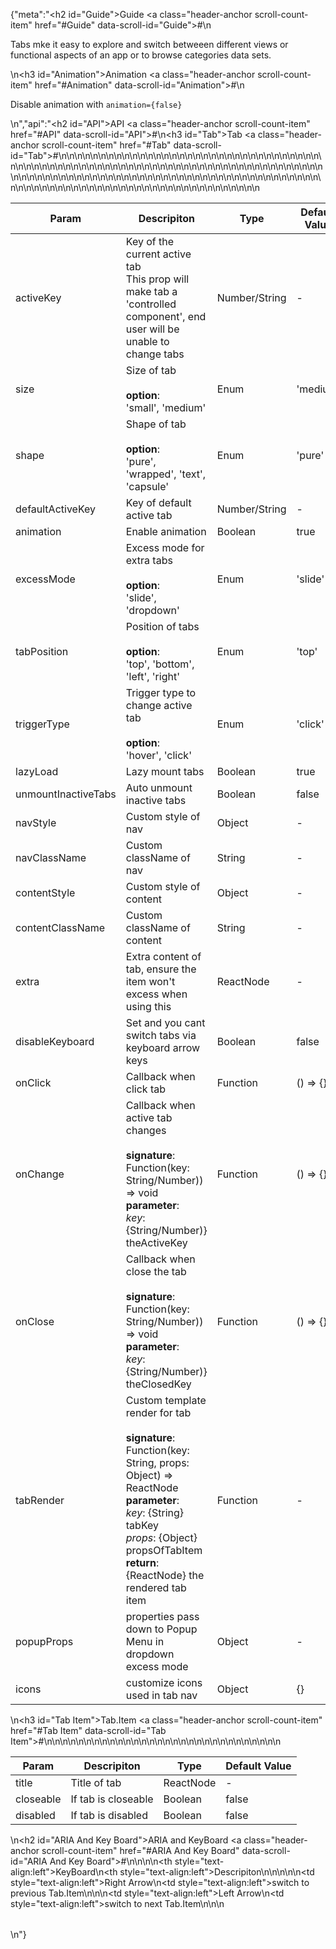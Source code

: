 {"meta":"<h2 id=\"Guide\">Guide <a class=\"header-anchor scroll-count-item\" href=\"#Guide\" data-scroll-id=\"Guide\">#</a></h2>\n<p>Tabs mke it easy to explore and switch betweeen different views or functional aspects of an app or to browse categories data sets.</p>\n<h3 id=\"Animation\">Animation <a class=\"header-anchor scroll-count-item\" href=\"#Animation\" data-scroll-id=\"Animation\">#</a></h3>\n<p>Disable animation with <code>animation={false}</code></p>\n","api":"<h2 id=\"API\">API <a class=\"header-anchor scroll-count-item\" href=\"#API\" data-scroll-id=\"API\">#</a></h2>\n<h3 id=\"Tab\">Tab <a class=\"header-anchor scroll-count-item\" href=\"#Tab\" data-scroll-id=\"Tab\">#</a></h3>\n<table>\n<thead>\n<tr>\n<th>Param</th>\n<th>Descripiton</th>\n<th>Type</th>\n<th>Default Value</th>\n</tr>\n</thead>\n<tbody>\n<tr>\n<td>activeKey</td>\n<td>Key of the current active tab<br> This prop will make tab a &apos;controlled component&apos;, end user will be unable to change tabs</td>\n<td>Number/String</td>\n<td>-</td>\n</tr>\n<tr>\n<td>size</td>\n<td>Size of tab<br><br><strong>option</strong>:<br>&apos;small&apos;, &apos;medium&apos;</td>\n<td>Enum</td>\n<td>&apos;medium&apos;</td>\n</tr>\n<tr>\n<td>shape</td>\n<td>Shape of tab<br><br><strong>option</strong>:<br>&apos;pure&apos;, &apos;wrapped&apos;, &apos;text&apos;, &apos;capsule&apos;</td>\n<td>Enum</td>\n<td>&apos;pure&apos;</td>\n</tr>\n<tr>\n<td>defaultActiveKey</td>\n<td>Key of default active tab</td>\n<td>Number/String</td>\n<td>-</td>\n</tr>\n<tr>\n<td>animation</td>\n<td>Enable animation</td>\n<td>Boolean</td>\n<td>true</td>\n</tr>\n<tr>\n<td>excessMode</td>\n<td>Excess mode for extra tabs <br><br><strong>option</strong>:<br>&apos;slide&apos;, &apos;dropdown&apos;</td>\n<td>Enum</td>\n<td>&apos;slide&apos;</td>\n</tr>\n<tr>\n<td>tabPosition</td>\n<td>Position of tabs<br><br><strong>option</strong>:<br>&apos;top&apos;, &apos;bottom&apos;, &apos;left&apos;, &apos;right&apos;</td>\n<td>Enum</td>\n<td>&apos;top&apos;</td>\n</tr>\n<tr>\n<td>triggerType</td>\n<td>Trigger type to change active tab<br><br><strong>option</strong>:<br>&apos;hover&apos;, &apos;click&apos;</td>\n<td>Enum</td>\n<td>&apos;click&apos;</td>\n</tr>\n<tr>\n<td>lazyLoad</td>\n<td>Lazy mount tabs</td>\n<td>Boolean</td>\n<td>true</td>\n</tr>\n<tr>\n<td>unmountInactiveTabs</td>\n<td>Auto unmount inactive tabs</td>\n<td>Boolean</td>\n<td>false</td>\n</tr>\n<tr>\n<td>navStyle</td>\n<td>Custom style of nav</td>\n<td>Object</td>\n<td>-</td>\n</tr>\n<tr>\n<td>navClassName</td>\n<td>Custom className of nav</td>\n<td>String</td>\n<td>-</td>\n</tr>\n<tr>\n<td>contentStyle</td>\n<td>Custom style of content</td>\n<td>Object</td>\n<td>-</td>\n</tr>\n<tr>\n<td>contentClassName</td>\n<td>Custom className of content</td>\n<td>String</td>\n<td>-</td>\n</tr>\n<tr>\n<td>extra</td>\n<td>Extra content of tab, ensure the item won&apos;t excess when using this</td>\n<td>ReactNode</td>\n<td>-</td>\n</tr>\n<tr>\n<td>disableKeyboard</td>\n<td>Set and you cant switch tabs via keyboard arrow keys</td>\n<td>Boolean</td>\n<td>false</td>\n</tr>\n<tr>\n<td>onClick</td>\n<td>Callback when click tab</td>\n<td>Function</td>\n<td>() =&gt; {}</td>\n</tr>\n<tr>\n<td>onChange</td>\n<td>Callback when active tab changes<br><br><strong>signature</strong>:<br>Function(key: String/Number)) =&gt; void<br><strong>parameter</strong>:<br><em>key</em>: {String/Number)} theActiveKey</td>\n<td>Function</td>\n<td>() =&gt; {}</td>\n</tr>\n<tr>\n<td>onClose</td>\n<td>Callback when close the tab<br><br><strong>signature</strong>:<br>Function(key: String/Number)) =&gt; void<br><strong>parameter</strong>:<br><em>key</em>: {String/Number)} theClosedKey</td>\n<td>Function</td>\n<td>() =&gt; {}</td>\n</tr>\n<tr>\n<td>tabRender</td>\n<td>Custom template render for tab <br><br><strong>signature</strong>:<br>Function(key: String, props: Object) =&gt; ReactNode<br><strong>parameter</strong>:<br><em>key</em>: {String} tabKey <br><em>props</em>: {Object} propsOfTabItem <br><strong>return</strong>:<br>{ReactNode} the rendered tab item<br></td>\n<td>Function</td>\n<td>-</td>\n</tr>\n<tr>\n<td>popupProps</td>\n<td>properties pass down to Popup Menu in dropdown excess mode</td>\n<td>Object</td>\n<td>-</td>\n</tr>\n<tr>\n<td>icons</td>\n<td>customize icons used in tab nav</td>\n<td>Object</td>\n<td>{}</td>\n</tr>\n</tbody>\n</table>\n<h3 id=\"Tab Item\">Tab.Item <a class=\"header-anchor scroll-count-item\" href=\"#Tab Item\" data-scroll-id=\"Tab Item\">#</a></h3>\n<table>\n<thead>\n<tr>\n<th>Param</th>\n<th>Descripiton</th>\n<th>Type</th>\n<th>Default Value</th>\n</tr>\n</thead>\n<tbody>\n<tr>\n<td>title</td>\n<td>Title of tab</td>\n<td>ReactNode</td>\n<td>-</td>\n</tr>\n<tr>\n<td>closeable</td>\n<td>If tab is closeable</td>\n<td>Boolean</td>\n<td>false</td>\n</tr>\n<tr>\n<td>disabled</td>\n<td>If tab is disabled</td>\n<td>Boolean</td>\n<td>false</td>\n</tr>\n</tbody>\n</table>\n<h2 id=\"ARIA And Key Board\">ARIA and KeyBoard <a class=\"header-anchor scroll-count-item\" href=\"#ARIA And Key Board\" data-scroll-id=\"ARIA And Key Board\">#</a></h2>\n<table>\n<thead>\n<tr>\n<th style=\"text-align:left\">KeyBoard</th>\n<th style=\"text-align:left\">Descripiton</th>\n</tr>\n</thead>\n<tbody>\n<tr>\n<td style=\"text-align:left\">Right Arrow</td>\n<td style=\"text-align:left\">switch to previous Tab.Item</td>\n</tr>\n<tr>\n<td style=\"text-align:left\">Left Arrow</td>\n<td style=\"text-align:left\">switch to next Tab.Item</td>\n</tr>\n</tbody>\n</table>\n"}